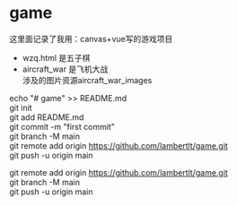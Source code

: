 # game

这里面记录了我用：canvas+vue写的游戏项目

- wzq.html 是五子棋
- aircraft_war 是飞机大战  
  涉及的图片资源aircraft_war_images


echo "# game" >> README.md  
git init  
git add README.md  
git commit -m "first commit"  
git branch -M main  
git remote add origin https://github.com/lambertlt/game.git  
git push -u origin main  

git remote add origin https://github.com/lambertlt/game.git  
git branch -M main  
git push -u origin main  
